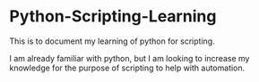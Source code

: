 # Python-Scripting-Learning

This is to document my learning of python for scripting. <br />

I am already familiar with python, but I am looking to increase my knowledge for the purpose of scripting to help with automation. 